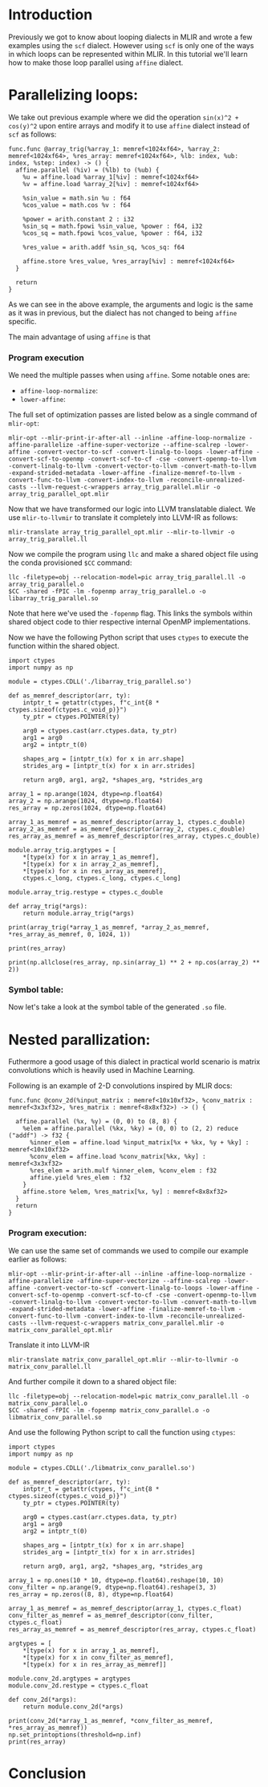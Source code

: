 # Introduction

Previously we got to know about looping dialects in MLIR and wrote a few examples using the `scf` dialect. However using `scf` is only one of the ways in which loops can be represented within MLIR. In this tutorial we'll learn how to make those loop parallel using `affine` dialect. 

# Parallelizing loops:

We take out previous example where we did the operation `sin(x)^2 + cos(y)^2` upon entire arrays and modify it to use `affine` dialect instead of `scf` as follows:

```
func.func @array_trig(%array_1: memref<1024xf64>, %array_2: memref<1024xf64>, %res_array: memref<1024xf64>, %lb: index, %ub: index, %step: index) -> () {
  affine.parallel (%iv) = (%lb) to (%ub) {
    %u = affine.load %array_1[%iv] : memref<1024xf64>
    %v = affine.load %array_2[%iv] : memref<1024xf64>

    %sin_value = math.sin %u : f64
    %cos_value = math.cos %v : f64

    %power = arith.constant 2 : i32
    %sin_sq = math.fpowi %sin_value, %power : f64, i32
    %cos_sq = math.fpowi %cos_value, %power : f64, i32

    %res_value = arith.addf %sin_sq, %cos_sq: f64

    affine.store %res_value, %res_array[%iv] : memref<1024xf64>
  }

  return
}
```

As we can see in the above example, the arguments and logic is the same as it was in previous, but the dialect has not changed to being `affine` specific. 

The main advantage of using `affine` is that 


### Program execution

We need the multiple passes when using `affine`. Some notable ones are:

- `affine-loop-normalize`:
- `lower-affine`:

The full set of optimization passes are listed below as a single command of `mlir-opt`:

```
mlir-opt --mlir-print-ir-after-all --inline -affine-loop-normalize -affine-parallelize -affine-super-vectorize --affine-scalrep -lower-affine -convert-vector-to-scf -convert-linalg-to-loops -lower-affine -convert-scf-to-openmp -convert-scf-to-cf -cse -convert-openmp-to-llvm -convert-linalg-to-llvm -convert-vector-to-llvm -convert-math-to-llvm -expand-strided-metadata -lower-affine -finalize-memref-to-llvm -convert-func-to-llvm -convert-index-to-llvm -reconcile-unrealized-casts --llvm-request-c-wrappers array_trig_parallel.mlir -o array_trig_parallel_opt.mlir
```

Now that we have transformed our logic into LLVM translatable dialect. We use `mlir-to-llvmir` to translate it completely into LLVM-IR as follows:

```
mlir-translate array_trig_parallel_opt.mlir --mlir-to-llvmir -o array_trig_parallel.ll
```

Now we compile the program using `llc` and make a shared object file using the conda provisioned `$CC` command:

```
llc -filetype=obj --relocation-model=pic array_trig_parallel.ll -o array_trig_parallel.o
$CC -shared -fPIC -lm -fopenmp array_trig_parallel.o -o libarray_trig_parallel.so
```

Note that here we've used the `-fopenmp` flag. This links the symbols within shared object code to thier respective internal OpenMP implementations.

Now we have the following Python script that uses `ctypes` to execute the function within the shared object.

```
import ctypes
import numpy as np

module = ctypes.CDLL('./libarray_trig_parallel.so')

def as_memref_descriptor(arr, ty):
    intptr_t = getattr(ctypes, f"c_int{8 * ctypes.sizeof(ctypes.c_void_p)}")
    ty_ptr = ctypes.POINTER(ty)

    arg0 = ctypes.cast(arr.ctypes.data, ty_ptr)
    arg1 = arg0
    arg2 = intptr_t(0)

    shapes_arg = [intptr_t(x) for x in arr.shape]
    strides_arg = [intptr_t(x) for x in arr.strides]

    return arg0, arg1, arg2, *shapes_arg, *strides_arg

array_1 = np.arange(1024, dtype=np.float64)
array_2 = np.arange(1024, dtype=np.float64)
res_array = np.zeros(1024, dtype=np.float64)

array_1_as_memref = as_memref_descriptor(array_1, ctypes.c_double)
array_2_as_memref = as_memref_descriptor(array_2, ctypes.c_double)
res_array_as_memref = as_memref_descriptor(res_array, ctypes.c_double)

module.array_trig.argtypes = [
    *[type(x) for x in array_1_as_memref], 
    *[type(x) for x in array_2_as_memref], 
    *[type(x) for x in res_array_as_memref], 
    ctypes.c_long, ctypes.c_long, ctypes.c_long]

module.array_trig.restype = ctypes.c_double

def array_trig(*args):
    return module.array_trig(*args)

print(array_trig(*array_1_as_memref, *array_2_as_memref, *res_array_as_memref, 0, 1024, 1))

print(res_array)

print(np.allclose(res_array, np.sin(array_1) ** 2 + np.cos(array_2) ** 2))

```

### Symbol table:

Now let's take a look at the symbol table of the generated `.so` file.


# Nested parallization:

Futhermore a good usage of this dialect in practical world scenario is matrix convolutions which is heavily used in Machine Learning.

Following is an example of 2-D convolutions inspired by MLIR docs:

```
func.func @conv_2d(%input_matrix : memref<10x10xf32>, %conv_matrix : memref<3x3xf32>, %res_matrix : memref<8x8xf32>) -> () {

  affine.parallel (%x, %y) = (0, 0) to (8, 8) {
    %elem = affine.parallel (%kx, %ky) = (0, 0) to (2, 2) reduce ("addf") -> f32 {
      %inner_elem = affine.load %input_matrix[%x + %kx, %y + %ky] : memref<10x10xf32>
      %conv_elem = affine.load %conv_matrix[%kx, %ky] : memref<3x3xf32>
      %res_elem = arith.mulf %inner_elem, %conv_elem : f32
      affine.yield %res_elem : f32
    }
    affine.store %elem, %res_matrix[%x, %y] : memref<8x8xf32>
  }
  return
}

```

### Program execution:

We can use the same set of commands we used to compile our example earlier as follows:

```
mlir-opt --mlir-print-ir-after-all --inline -affine-loop-normalize -affine-parallelize -affine-super-vectorize --affine-scalrep -lower-affine -convert-vector-to-scf -convert-linalg-to-loops -lower-affine -convert-scf-to-openmp -convert-scf-to-cf -cse -convert-openmp-to-llvm -convert-linalg-to-llvm -convert-vector-to-llvm -convert-math-to-llvm -expand-strided-metadata -lower-affine -finalize-memref-to-llvm -convert-func-to-llvm -convert-index-to-llvm -reconcile-unrealized-casts --llvm-request-c-wrappers matrix_conv_parallel.mlir -o matrix_conv_parallel_opt.mlir
```

Translate it into LLVM-IR

```
mlir-translate matrix_conv_parallel_opt.mlir --mlir-to-llvmir -o matrix_conv_parallel.ll
```

And further compile it down to a shared object file:

```
llc -filetype=obj --relocation-model=pic matrix_conv_parallel.ll -o matrix_conv_parallel.o
$CC -shared -fPIC -lm -fopenmp matrix_conv_parallel.o -o libmatrix_conv_parallel.so
```

And use the following Python script to call the function using `ctypes`:

```
import ctypes
import numpy as np

module = ctypes.CDLL('./libmatrix_conv_parallel.so')

def as_memref_descriptor(arr, ty):
    intptr_t = getattr(ctypes, f"c_int{8 * ctypes.sizeof(ctypes.c_void_p)}")
    ty_ptr = ctypes.POINTER(ty)

    arg0 = ctypes.cast(arr.ctypes.data, ty_ptr)
    arg1 = arg0
    arg2 = intptr_t(0)

    shapes_arg = [intptr_t(x) for x in arr.shape]
    strides_arg = [intptr_t(x) for x in arr.strides]

    return arg0, arg1, arg2, *shapes_arg, *strides_arg

array_1 = np.ones(10 * 10, dtype=np.float64).reshape(10, 10)
conv_filter = np.arange(9, dtype=np.float64).reshape(3, 3)
res_array = np.zeros((8, 8), dtype=np.float64)

array_1_as_memref = as_memref_descriptor(array_1, ctypes.c_float)
conv_filter_as_memref = as_memref_descriptor(conv_filter, ctypes.c_float)
res_array_as_memref = as_memref_descriptor(res_array, ctypes.c_float)

argtypes = [
    *[type(x) for x in array_1_as_memref], 
    *[type(x) for x in conv_filter_as_memref], 
    *[type(x) for x in res_array_as_memref]]

module.conv_2d.argtypes = argtypes
module.conv_2d.restype = ctypes.c_float

def conv_2d(*args):
    return module.conv_2d(*args)

print(conv_2d(*array_1_as_memref, *conv_filter_as_memref, *res_array_as_memref))
np.set_printoptions(threshold=np.inf)
print(res_array)
```

# Conclusion

